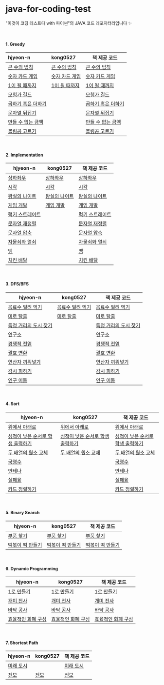# java-for-coding-test
"이것이 코딩 테스트다 with 파이썬"의 JAVA 코드 레포지터리입니다 ✨

<br/>

#### 1. Greedy

| hjyeon-n                                                     | kong0527                                                     | 책 제공 코드                                                 |
| :----------------------------------------------------------- | :----------------------------------------------------------- | ------------------------------------------------------------ |
| [큰 수의 법칙](https://github.com/hjyeon-n/java-for-coding-test/blob/master/Greedy/hjyeon-n/%EC%97%B0%EC%8A%B5%20%EB%AC%B8%EC%A0%9C/%ED%81%B0%20%EC%88%98%EC%9D%98%20%EB%B2%95%EC%B9%99.java) | [큰 수의 법칙](https://github.com/hjyeon-n/java-for-coding-test/blob/master/Greedy/kong0527/%ED%81%B0%20%EC%88%98%EC%9D%98%20%EB%B2%95%EC%B9%99.java) | [큰 수의 법칙](https://github.com/ndb796/python-for-coding-test/blob/master/3/2.java) |
| [숫자 카드 게임](https://github.com/hjyeon-n/java-for-coding-test/blob/master/Greedy/hjyeon-n/%EC%97%B0%EC%8A%B5%20%EB%AC%B8%EC%A0%9C/%EC%88%AB%EC%9E%90%20%EC%B9%B4%EB%93%9C%20%EA%B2%8C%EC%9E%84.java) | [숫자 카드 게임](https://github.com/hjyeon-n/java-for-coding-test/blob/master/Greedy/kong0527/%EC%88%AB%EC%9E%90%20%EC%B9%B4%EB%93%9C%20%EA%B2%8C%EC%9E%84.java) | [숫자 카드 게임](https://github.com/ndb796/python-for-coding-test/blob/master/3/4.java) |
| [1이 될 때까지](https://github.com/hjyeon-n/java-for-coding-test/tree/master/Greedy/hjyeon-n/%EC%97%B0%EC%8A%B5%20%EB%AC%B8%EC%A0%9C/1%EC%9D%B4%20%EB%90%A0%20%EB%95%8C%EA%B9%8C%EC%A7%80) | [1이 될 때까지](https://github.com/hjyeon-n/java-for-coding-test/blob/master/Greedy/kong0527/1%EC%9D%B4%20%EB%90%A0%20%EB%95%8C%EA%B9%8C%EC%A7%80.java) | [1이 될 때까지](https://github.com/ndb796/python-for-coding-test/blob/master/3/6.java) |
| [모험가 길드](https://github.com/hjyeon-n/java-for-coding-test/blob/master/Greedy/hjyeon-n/%EA%B8%B0%EC%B6%9C%20%EB%AC%B8%EC%A0%9C/%EB%AA%A8%ED%97%98%EA%B0%80%20%EA%B8%B8%EB%93%9C.java) |                                                              | [모험가 길드](https://github.com/hjyeon-n/python-for-coding-test/blob/master/11/1.java) |
| [곱하기 혹은 더하기](https://github.com/hjyeon-n/java-for-coding-test/blob/master/Greedy/hjyeon-n/%EA%B8%B0%EC%B6%9C%20%EB%AC%B8%EC%A0%9C/%EA%B3%B1%ED%95%98%EA%B8%B0%20%ED%98%B9%EC%9D%80%20%EB%8D%94%ED%95%98%EA%B8%B0.java) |                                                              | [곱하기 혹은 더하기](https://github.com/hjyeon-n/python-for-coding-test/blob/master/11/2.java) |
| [문자열 뒤집기](https://github.com/hjyeon-n/java-for-coding-test/blob/master/Greedy/hjyeon-n/%EA%B8%B0%EC%B6%9C%20%EB%AC%B8%EC%A0%9C/%EB%AC%B8%EC%9E%90%EC%97%B4%20%EB%92%A4%EC%A7%91%EA%B8%B0.java) |                                                              | [문자열 뒤집기](https://github.com/hjyeon-n/python-for-coding-test/blob/master/11/3.java) |
| [만들 수 없는 금액](https://github.com/hjyeon-n/java-for-coding-test/blob/master/Greedy/hjyeon-n/%EA%B8%B0%EC%B6%9C%20%EB%AC%B8%EC%A0%9C/%EB%A7%8C%EB%93%A4%20%EC%88%98%20%EC%97%86%EB%8A%94%20%EA%B8%88%EC%95%A1.java) |                                                              | [만들 수 없는 금액](https://github.com/hjyeon-n/python-for-coding-test/blob/master/11/4.java) |
| [볼링공 고르기](https://github.com/hjyeon-n/java-for-coding-test/tree/master/Greedy/hjyeon-n/%EA%B8%B0%EC%B6%9C%20%EB%AC%B8%EC%A0%9C/%EB%B3%BC%EB%A7%81%EA%B3%B5%20%EA%B3%A0%EB%A5%B4%EA%B8%B0) |                                                              | [볼링공 고르기](https://github.com/hjyeon-n/python-for-coding-test/blob/master/11/5.java) |

<br/>

#### 2. Implementation

| hjyeon-n                                                     | kong0527                                                     | 책 제공 코드                                                 |
| ------------------------------------------------------------ | ------------------------------------------------------------ | ------------------------------------------------------------ |
| [상하좌우](https://github.com/hjyeon-n/java-for-coding-test/blob/master/Implementation/hjyeon-n/%EC%97%B0%EC%8A%B5%20%EB%AC%B8%EC%A0%9C/%EC%83%81%ED%95%98%EC%A2%8C%EC%9A%B0.java) | [상하좌우](https://github.com/hjyeon-n/java-for-coding-test/blob/master/Implementation/kong0527/%EC%83%81%ED%95%98%EC%A2%8C%EC%9A%B0.java) | [상하좌우](https://github.com/ndb796/python-for-coding-test/blob/master/4/1.java) |
| [시각](https://github.com/hjyeon-n/java-for-coding-test/blob/master/Implementation/hjyeon-n/%EC%97%B0%EC%8A%B5%20%EB%AC%B8%EC%A0%9C/%EC%8B%9C%EA%B0%81.java) | [시각](https://github.com/hjyeon-n/java-for-coding-test/blob/master/Implementation/kong0527/%EC%8B%9C%EA%B0%81.java) | [시각](https://github.com/ndb796/python-for-coding-test/blob/master/4/2.java) |
| [왕실의 나이트](https://github.com/hjyeon-n/java-for-coding-test/blob/master/Implementation/hjyeon-n/%EC%97%B0%EC%8A%B5%20%EB%AC%B8%EC%A0%9C/%EC%99%95%EC%8B%A4%EC%9D%98%20%EB%82%98%EC%9D%B4%ED%8A%B8.java) | [왕실의 나이트](https://github.com/hjyeon-n/java-for-coding-test/blob/master/Implementation/kong0527/%EC%99%95%EC%8B%A4%EC%9D%98%20%EB%82%98%EC%9D%B4%ED%8A%B8.java) | [왕실의 나이트](https://github.com/ndb796/python-for-coding-test/blob/master/4/3.java) |
| [게임 개발](https://github.com/hjyeon-n/java-for-coding-test/blob/master/Implementation/hjyeon-n/%EC%97%B0%EC%8A%B5%20%EB%AC%B8%EC%A0%9C/%EA%B2%8C%EC%9E%84%20%EA%B0%9C%EB%B0%9C.java) | [게임 개발](https://github.com/hjyeon-n/java-for-coding-test/blob/master/Implementation/kong0527/%EA%B2%8C%EC%9E%84%20%EA%B0%9C%EB%B0%9C.java) | [게임 개발](https://github.com/ndb796/python-for-coding-test/blob/master/4/4.java) |
| [럭키 스트레이트](https://github.com/hjyeon-n/java-for-coding-test/blob/master/Implementation/hjyeon-n/%EA%B8%B0%EC%B6%9C%20%EB%AC%B8%EC%A0%9C/%EB%9F%AD%ED%82%A4%20%EC%8A%A4%ED%8A%B8%EB%A0%88%EC%9D%B4%ED%8A%B8.java) |                                                              | [럭키 스트레이트](https://github.com/hjyeon-n/python-for-coding-test/blob/master/12/1.java) |
| [문자열 재정렬](https://github.com/hjyeon-n/java-for-coding-test/blob/master/Implementation/hjyeon-n/%EA%B8%B0%EC%B6%9C%20%EB%AC%B8%EC%A0%9C/%EB%AC%B8%EC%9E%90%EC%97%B4%20%EC%9E%AC%EC%A0%95%EB%A0%AC.java) |                                                              | [문자열 재정렬](https://github.com/hjyeon-n/python-for-coding-test/blob/master/12/2.java) |
| [문자열 압축](https://github.com/hjyeon-n/java-for-coding-test/blob/master/Implementation/hjyeon-n/%EA%B8%B0%EC%B6%9C%20%EB%AC%B8%EC%A0%9C/%EB%AC%B8%EC%9E%90%EC%97%B4%20%EC%95%95%EC%B6%95.java) |                                                              | [문자열 압축](https://github.com/hjyeon-n/python-for-coding-test/blob/master/12/3.java) |
| [자물쇠와 열쇠](https://github.com/hjyeon-n/java-for-coding-test/blob/master/Implementation/hjyeon-n/%EA%B8%B0%EC%B6%9C%20%EB%AC%B8%EC%A0%9C/%EC%9E%90%EB%AC%BC%EC%87%A0%EC%99%80%20%EC%97%B4%EC%87%A0.java) |                                                              | [자물쇠와 열쇠](https://github.com/hjyeon-n/python-for-coding-test/blob/master/12/4.java) |
| [뱀](https://github.com/hjyeon-n/java-for-coding-test/blob/master/Implementation/hjyeon-n/%EA%B8%B0%EC%B6%9C%20%EB%AC%B8%EC%A0%9C/%EB%B1%80.java) |                                                              | [뱀](https://github.com/hjyeon-n/python-for-coding-test/blob/master/12/5.java) |
| [치킨 배달](https://github.com/hjyeon-n/java-for-coding-test/blob/master/Implementation/hjyeon-n/%EA%B8%B0%EC%B6%9C%20%EB%AC%B8%EC%A0%9C/%EC%B9%98%ED%82%A8%20%EB%B0%B0%EB%8B%AC.java) |                                                              | [치킨 배달](https://github.com/hjyeon-n/python-for-coding-test/blob/master/12/7.java) |

<br>

#### 3. DFS/BFS

| hjyeon-n                                                     | kong0527                                                     | 책 제공 코드                                                 |
| ------------------------------------------------------------ | ------------------------------------------------------------ | ------------------------------------------------------------ |
| [음료수 얼려 먹기](https://github.com/hjyeon-n/java-for-coding-test/tree/master/DFS%2C%20BFS/hjyeon-n/%EC%97%B0%EC%8A%B5%20%EB%AC%B8%EC%A0%9C/%EC%9D%8C%EB%A3%8C%EC%88%98%20%EC%96%BC%EB%A0%A4%20%EB%A8%B9%EA%B8%B0) | [음료수 얼려 먹기](https://github.com/hjyeon-n/java-for-coding-test/blob/master/DFS%2C%20BFS/kong0527/%EC%9D%8C%EB%A3%8C%EC%88%98%20%EC%96%BC%EB%A0%A4%20%EB%A8%B9%EA%B8%B0.java) | [음료수 얼려 먹기](https://github.com/ndb796/python-for-coding-test/blob/master/5/10.java) |
| [미로 탈출](https://github.com/hjyeon-n/java-for-coding-test/blob/master/DFS%2C%20BFS/hjyeon-n/%EC%97%B0%EC%8A%B5%20%EB%AC%B8%EC%A0%9C/%EB%AF%B8%EB%A1%9C%20%ED%83%88%EC%B6%9C.java) | [미로 탈출](https://github.com/hjyeon-n/java-for-coding-test/blob/master/DFS%2C%20BFS/kong0527/%EB%AF%B8%EB%A1%9C%20%ED%83%88%EC%B6%9C.java) | [미로 탈출](https://github.com/ndb796/python-for-coding-test/blob/master/5/11.java) |
| [특정 거리의 도시 찾기](https://github.com/hjyeon-n/java-for-coding-test/blob/master/DFS%2C%20BFS/hjyeon-n/%EA%B8%B0%EC%B6%9C%20%EB%AC%B8%EC%A0%9C/%ED%8A%B9%EC%A0%95%20%EA%B1%B0%EB%A6%AC%EC%9D%98%20%EB%8F%84%EC%8B%9C%20%EC%B0%BE%EA%B8%B0.java) |                                                              | [특정 거리의 도시 찾기](https://github.com/hjyeon-n/python-for-coding-test/blob/master/13/1.java) |
| [연구소](https://github.com/hjyeon-n/java-for-coding-test/blob/master/DFS%2C%20BFS/hjyeon-n/%EA%B8%B0%EC%B6%9C%20%EB%AC%B8%EC%A0%9C/%EC%97%B0%EA%B5%AC%EC%86%8C.java) |                                                              | [연구소](https://github.com/hjyeon-n/python-for-coding-test/blob/master/13/2.java) |
| [경쟁적 전염](https://github.com/hjyeon-n/java-for-coding-test/blob/master/DFS%2C%20BFS/hjyeon-n/%EA%B8%B0%EC%B6%9C%20%EB%AC%B8%EC%A0%9C/%EA%B2%BD%EC%9F%81%EC%A0%81%20%EC%A0%84%EC%97%BC.java) |                                                              | [경쟁적 전염](https://github.com/hjyeon-n/python-for-coding-test/blob/master/13/3.java) |
| [괄호 변환](https://github.com/hjyeon-n/java-for-coding-test/blob/master/DFS%2C%20BFS/hjyeon-n/%EA%B8%B0%EC%B6%9C%20%EB%AC%B8%EC%A0%9C/%EA%B4%84%ED%98%B8%20%EB%B3%80%ED%99%98.java) |                                                              | [괄호 변환](https://github.com/hjyeon-n/python-for-coding-test/blob/master/13/4.java) |
| [연산자 끼워넣기](https://github.com/hjyeon-n/java-for-coding-test/tree/master/DFS%2C%20BFS/hjyeon-n/%EA%B8%B0%EC%B6%9C%20%EB%AC%B8%EC%A0%9C/%EC%97%B0%EC%82%B0%EC%9E%90%20%EB%81%BC%EC%9B%8C%20%EB%84%A3%EA%B8%B0) |                                                              | [연산자 끼워넣기](https://github.com/hjyeon-n/python-for-coding-test/blob/master/13/5.java) |
| [감시 피하기](https://github.com/hjyeon-n/java-for-coding-test/blob/master/DFS%2C%20BFS/hjyeon-n/%EA%B8%B0%EC%B6%9C%20%EB%AC%B8%EC%A0%9C/%EA%B0%90%EC%8B%9C%20%ED%94%BC%ED%95%98%EA%B8%B0.java) |                                                              | [감시 피하기](https://github.com/hjyeon-n/python-for-coding-test/blob/master/13/6.java) |
| [인구 이동](https://github.com/hjyeon-n/java-for-coding-test/blob/master/DFS%2C%20BFS/hjyeon-n/%EA%B8%B0%EC%B6%9C%20%EB%AC%B8%EC%A0%9C/%EC%9D%B8%EA%B5%AC%20%EC%9D%B4%EB%8F%99.java) |                                                              | [인구 이동](https://github.com/hjyeon-n/python-for-coding-test/blob/master/13/7.java) |

<br>

#### 4. Sort

| hjyeon-n                                                     | kong0527                                                     | 책 제공 코드                                                 |
| ------------------------------------------------------------ | ------------------------------------------------------------ | ------------------------------------------------------------ |
| [위에서 아래로](https://github.com/hjyeon-n/java-for-coding-test/blob/master/Sort/hjyeon-n/%EC%97%B0%EC%8A%B5%20%EB%AC%B8%EC%A0%9C/%EC%9C%84%EC%97%90%EC%84%9C%20%EC%95%84%EB%9E%98%EB%A1%9C.java) | [위에서 아래로](https://github.com/hjyeon-n/java-for-coding-test/blob/master/Sort/kong0527/%EC%9C%84%EC%97%90%EC%84%9C%20%EC%95%84%EB%9E%98%EB%A1%9C.java) | [위에서 아래로](https://github.com/ndb796/python-for-coding-test/blob/master/6/10.java) |
| [성적이 낮은 순서로 학생 출력하기](https://github.com/hjyeon-n/java-for-coding-test/blob/master/Sort/hjyeon-n/%EC%97%B0%EC%8A%B5%20%EB%AC%B8%EC%A0%9C/%EC%84%B1%EC%A0%81%EC%9D%B4%20%EB%82%AE%EC%9D%80%20%EC%88%9C%EC%84%9C%EB%A1%9C%20%ED%95%99%EC%83%9D%20%EC%B6%9C%EB%A0%A5%ED%95%98%EA%B8%B0.java) | [성적이 낮은 순서로 학생 출력하기](https://github.com/hjyeon-n/java-for-coding-test/blob/master/Sort/kong0527/%EC%84%B1%EC%A0%81%EC%9D%B4%20%EB%82%AE%EC%9D%80%20%EC%88%9C%EC%84%9C%EB%A1%9C%20%ED%95%99%EC%83%9D%20%EC%B6%9C%EB%A0%A5%ED%95%98%EA%B8%B0.java) | [성적이 낮은 순서로 학생 출력하기](https://github.com/ndb796/python-for-coding-test/blob/master/6/11.java) |
| [두 배열의 원소 교체](https://github.com/hjyeon-n/java-for-coding-test/blob/master/Sort/hjyeon-n/%EC%97%B0%EC%8A%B5%20%EB%AC%B8%EC%A0%9C/%EB%91%90%20%EB%B0%B0%EC%97%B4%EC%9D%98%20%EC%9B%90%EC%86%8C%20%EA%B5%90%EC%B2%B4.java) | [두 배열의 원소 교체](https://github.com/hjyeon-n/java-for-coding-test/blob/master/Sort/kong0527/%EB%91%90%20%EB%B0%B0%EC%97%B4%EC%9D%98%20%EC%9B%90%EC%86%8C%20%EA%B5%90%EC%B2%B4.java) | [두 배열의 원소 교체](https://github.com/ndb796/python-for-coding-test/blob/master/6/12.java) |
| [국영수](https://github.com/hjyeon-n/java-for-coding-test/blob/master/Sort/hjyeon-n/%EA%B8%B0%EC%B6%9C%20%EB%AC%B8%EC%A0%9C/%EA%B5%AD%EC%98%81%EC%88%98.java) |                                                              | [국영수](https://github.com/hjyeon-n/python-for-coding-test/blob/master/14/1.java) |
| [안테나](https://github.com/hjyeon-n/java-for-coding-test/blob/master/Sort/hjyeon-n/%EA%B8%B0%EC%B6%9C%20%EB%AC%B8%EC%A0%9C/%EC%95%88%ED%85%8C%EB%82%98.java) |                                                              | [안테나](https://github.com/hjyeon-n/python-for-coding-test/blob/master/14/2.java) |
| [실패율](https://github.com/hjyeon-n/java-for-coding-test/blob/master/Sort/hjyeon-n/%EA%B8%B0%EC%B6%9C%20%EB%AC%B8%EC%A0%9C/%EC%8B%A4%ED%8C%A8%EC%9C%A8.java) |                                                              | [실패율](https://github.com/hjyeon-n/python-for-coding-test/blob/master/14/3.java) |
| [카드 정렬하기](https://github.com/hjyeon-n/java-for-coding-test/blob/master/Sort/hjyeon-n/%EA%B8%B0%EC%B6%9C%20%EB%AC%B8%EC%A0%9C/%EC%B9%B4%EB%93%9C%20%EC%A0%95%EB%A0%AC%ED%95%98%EA%B8%B0.java) |                                                              | [카드 정렬하기](https://github.com/hjyeon-n/python-for-coding-test/blob/master/14/4.java) |

<br/>

#### 5. Binary Search

| hjyeon-n                                                     | kong0527                                                     | 책 제공 코드                                                 |
| ------------------------------------------------------------ | ------------------------------------------------------------ | ------------------------------------------------------------ |
| [부품 찾기](https://github.com/hjyeon-n/java-for-coding-test/blob/master/Binary%20Search/hjyeon-n/%EC%97%B0%EC%8A%B5%20%EB%AC%B8%EC%A0%9C/%EB%B6%80%ED%92%88%20%EC%B0%BE%EA%B8%B0.java) | [부품 찾기](https://github.com/hjyeon-n/java-for-coding-test/blob/master/BinarySearch/kong0527/%EB%B6%80%ED%92%88%20%EC%B0%BE%EA%B8%B0.java) | [부품 찾기](https://github.com/ndb796/python-for-coding-test/blob/master/7/5.java) |
| [떡볶이 떡 만들기](https://github.com/hjyeon-n/java-for-coding-test/blob/master/Binary%20Search/hjyeon-n/%EC%97%B0%EC%8A%B5%20%EB%AC%B8%EC%A0%9C/%EB%96%A1%EB%B3%B6%EC%9D%B4%20%EB%96%A1%20%EB%A7%8C%EB%93%A4%EA%B8%B0.java) | [떡볶이 떡 만들기](https://github.com/hjyeon-n/java-for-coding-test/blob/master/BinarySearch/kong0527/%EB%96%A1%EB%B3%B6%EC%9D%B4%20%EB%96%A1%20%EB%A7%8C%EB%93%A4%EA%B8%B0.java) | [떡볶이 떡 만들기](https://github.com/ndb796/python-for-coding-test/blob/master/7/8.java) |

<br>

#### 6. Dynamic Programming

| hjyeon-n                                                     | kong0527                                                     | 책 제공 코드                                                 |
| ------------------------------------------------------------ | ------------------------------------------------------------ | ------------------------------------------------------------ |
| [1로 만들기](https://github.com/hjyeon-n/java-for-coding-test/blob/master/Dynamic%20Programming/hjyeon-n/%EC%97%B0%EC%8A%B5%20%EB%AC%B8%EC%A0%9C/1%EB%A1%9C%20%EB%A7%8C%EB%93%A4%EA%B8%B0.java) | [1로 만들기](https://github.com/hjyeon-n/java-for-coding-test/blob/master/Dynamic%20Programming/kong0527/1%EB%A1%9C%20%EB%A7%8C%EB%93%A4%EA%B8%B0.java) | [1로 만들기](https://github.com/ndb796/python-for-coding-test/blob/master/8/5.java) |
| [개미 전사](https://github.com/hjyeon-n/java-for-coding-test/blob/master/Dynamic%20Programming/hjyeon-n/%EC%97%B0%EC%8A%B5%20%EB%AC%B8%EC%A0%9C/%EA%B0%9C%EB%AF%B8%20%EC%A0%84%EC%82%AC.java) | [개미 전사](https://github.com/hjyeon-n/java-for-coding-test/blob/master/Dynamic%20Programming/kong0527/%EA%B0%9C%EB%AF%B8%20%EC%A0%84%EC%82%AC.java) | [개미 전사](https://github.com/ndb796/python-for-coding-test/blob/master/8/6.java) |
| [바닥 공사](https://github.com/hjyeon-n/java-for-coding-test/blob/master/Dynamic%20Programming/hjyeon-n/%EC%97%B0%EC%8A%B5%20%EB%AC%B8%EC%A0%9C/%EB%B0%94%EB%8B%A5%20%EA%B3%B5%EC%82%AC.java) | [바닥 공사](https://github.com/hjyeon-n/java-for-coding-test/blob/master/Dynamic%20Programming/kong0527/%EB%B0%94%EB%8B%A5%20%EA%B3%B5%EC%82%AC.java) | [바닥 공사](https://github.com/ndb796/python-for-coding-test/blob/master/8/7.java) |
| [효율적인 화폐 구성](https://github.com/hjyeon-n/java-for-coding-test/blob/master/Dynamic%20Programming/hjyeon-n/%ED%9A%A8%EC%9C%A8%EC%A0%81%EC%9D%B8%20%ED%99%94%ED%8F%90%20%EA%B5%AC%EC%84%B1.java) | [효율적인 화폐 구성](https://github.com/hjyeon-n/java-for-coding-test/blob/master/Dynamic%20Programming/kong0527/%ED%9A%A8%EC%9C%A8%EC%A0%81%EC%9D%B8%20%ED%99%94%ED%8F%90%20%EA%B5%AC%EC%84%B1.java) | [효율적인 화폐 구성](https://github.com/ndb796/python-for-coding-test/blob/master/8/8.java) |
<br>

#### 7.  Shortest Path

| hjyeon-n                                                     | kong0527 | 책 제공 코드                                                 |
| ------------------------------------------------------------ | -------- | ------------------------------------------------------------ |
| [미래 도시](https://github.com/hjyeon-n/java-for-coding-test/blob/master/Shortest%20Path/hjyeon-n/%EC%97%B0%EC%8A%B5%20%EB%AC%B8%EC%A0%9C/%EB%AF%B8%EB%9E%98%20%EB%8F%84%EC%8B%9C.java) |          | [미래 도시](https://github.com/ndb796/python-for-coding-test/blob/master/9/4.java) |
| [전보](https://github.com/hjyeon-n/java-for-coding-test/blob/master/Shortest%20Path/hjyeon-n/%EC%97%B0%EC%8A%B5%20%EB%AC%B8%EC%A0%9C/%EC%A0%84%EB%B3%B4.java) |    [전보](https://github.com/hjyeon-n/java-for-coding-test/blob/master/Shortest%20Path/kong0527/%EC%A0%84%EB%B3%B4.java)      | [전보](https://github.com/ndb796/python-for-coding-test/blob/master/9/5.java) |

